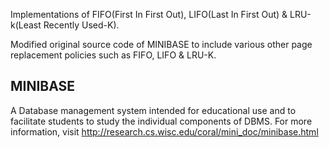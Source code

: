
Implementations of FIFO(First In First Out), LIFO(Last In First Out) & LRU-k(Least Recently Used-K).

Modified original source code of MINIBASE to include various other page replacement policies such as FIFO, LIFO & LRU-K.

## MINIBASE

A Database management system intended for educational use and to facilitate students to study the individual components of DBMS. For more information, visit http://research.cs.wisc.edu/coral/mini_doc/minibase.html
